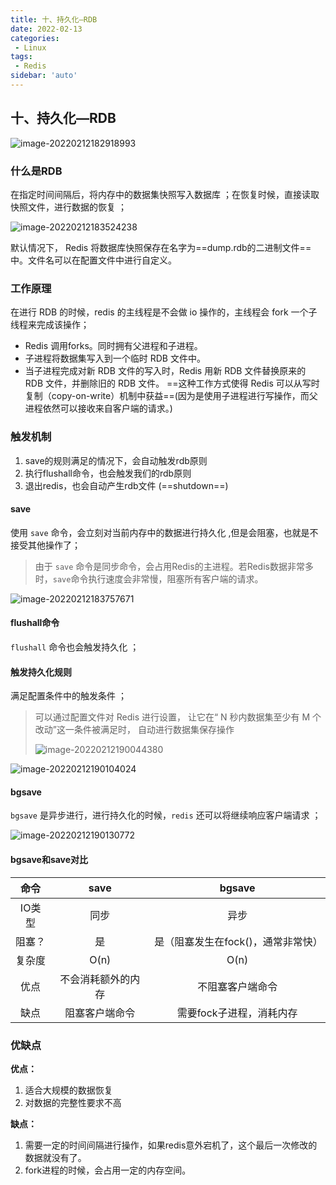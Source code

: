 ```yaml
---
title: 十、持久化—RDB
date: 2022-02-13
categories:
 - Linux
tags:
 - Redis
sidebar: 'auto'
---
```

## 十、持久化—RDB



![image-20220212182918993](https://gitee.com/yishenlaoban/git-typore/raw/master/image_my/image-20220212182918993.png) 

### 什么是RDB

在指定时间间隔后，将内存中的数据集快照写入数据库 ；在恢复时候，直接读取快照文件，进行数据的恢复 ；

![image-20220212183524238](https://gitee.com/yishenlaoban/git-typore/raw/master/image_my/image-20220212183524238.png) 

默认情况下， Redis 将数据库快照保存在名字为==dump.rdb的二进制文件==中。文件名可以在配置文件中进行自定义。

### 工作原理

在进行 RDB 的时候，redis 的主线程是不会做 io 操作的，主线程会 fork 一个子线程来完成该操作；

* Redis 调用forks。同时拥有父进程和子进程。
* 子进程将数据集写入到一个临时 RDB 文件中。
* 当子进程完成对新 RDB 文件的写入时，Redis 用新 RDB 文件替换原来的 RDB 文件，并删除旧的 RDB 文件。
  ==这种工作方式使得 Redis 可以从写时复制（copy-on-write）机制中获益==(因为是使用子进程进行写操作，而父进程依然可以接收来自客户端的请求。)

### 触发机制

1. save的规则满足的情况下，会自动触发rdb原则
2. 执行flushall命令，也会触发我们的rdb原则
3. 退出redis，也会自动产生rdb文件 (==shutdown==)

#### save

使用 `save` 命令，会立刻对当前内存中的数据进行持久化 ,但是会阻塞，也就是不接受其他操作了；

> 由于 `save` 命令是同步命令，会占用Redis的主进程。若Redis数据非常多时，`save`命令执行速度会非常慢，阻塞所有客户端的请求。

![image-20220212183757671](https://gitee.com/yishenlaoban/git-typore/raw/master/image_my/image-20220212183757671.png) 

#### flushall命令

`flushall` 命令也会触发持久化 ；

#### 触发持久化规则

满足配置条件中的触发条件 ；

> 可以通过配置文件对 Redis 进行设置， 让它在“ N 秒内数据集至少有 M 个改动”这一条件被满足时， 自动进行数据集保存操作
>
> ![image-20220212190044380](https://gitee.com/yishenlaoban/git-typore/raw/master/image_my/image-20220212190044380.png)
>
> 

![image-20220212190104024](https://gitee.com/yishenlaoban/git-typore/raw/master/image_my/image-20220212190104024.png) 

#### bgsave

`bgsave` 是异步进行，进行持久化的时候，`redis` 还可以将继续响应客户端请求 ；

![image-20220212190130772](https://gitee.com/yishenlaoban/git-typore/raw/master/image_my/image-20220212190130772.png) 

#### **bgsave和save对比**

| **命令** |      **save**      |             **bgsave**             |
| :------: | :----------------: | :--------------------------------: |
|  IO类型  |        同步        |                异步                |
|  阻塞？  |         是         | 是（阻塞发生在fock()，通常非常快） |
|  复杂度  |        O(n)        |                O(n)                |
|   优点   | 不会消耗额外的内存 |          不阻塞客户端命令          |
|   缺点   |   阻塞客户端命令   |      需要fock子进程，消耗内存      |



### 优缺点

**优点：**

1. 适合大规模的数据恢复
2. 对数据的完整性要求不高

**缺点：**

1. 需要一定的时间间隔进行操作，如果redis意外宕机了，这个最后一次修改的数据就没有了。
2. fork进程的时候，会占用一定的内存空间。